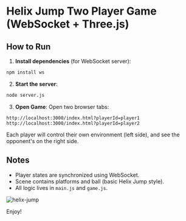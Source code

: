 
# Helix Jump Two Player Game (WebSocket + Three.js)

## How to Run

1. **Install dependencies** (for WebSocket server):
```bash
npm install ws
```

2. **Start the server**:
```bash
node server.js
```

3. **Open Game**:
Open two browser tabs:

```
http://localhost:3000/index.html?playerId=player1
http://localhost:3000/index.html?playerId=player2
```

Each player will control their own environment (left side), and see the opponent's on the right side.

## Notes

- Player states are synchronized using WebSocket.
- Scene contains platforms and ball (basic Helix Jump style).
- All logic lives in `main.js` and `game.js`.

![helix-jump](https://github.com/user-attachments/assets/569da05c-e1ba-470a-bf5e-70d733cdde27)


Enjoy!
